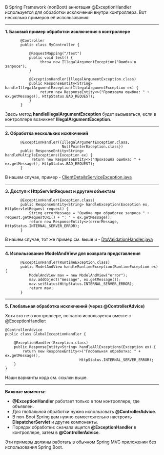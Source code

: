 В Spring Framework (nonBoot) аннотация @ExceptionHandler используется для обработки исключений внутри контроллера. 
Вот несколько примеров её использования:
________________________________________________________________________________________________________________________
**1. Базовый пример обработки исключения в контроллере**

           @Controller
           public class MyController {
        
               @RequestMapping("/test")
               public void test() {
                    throw new IllegalArgumentException("Ошибка в запросе");
               }
            
               @ExceptionHandler(IllegalArgumentException.class)
               public ResponseEntity<String> handleIllegalArgumentException(IllegalArgumentException ex) {
                    return new ResponseEntity<>("Произошла ошибка: " + ex.getMessage(), HttpStatus.BAD_REQUEST);
               }
           }

Здесь метод **handleIllegalArgumentException** будет вызываться, если в контроллере возникнет **IllegalArgumentException**.

________________________________________________________________________________________________________________________
**2. Обработка нескольких исключений**

           @ExceptionHandler({IllegalArgumentException.class, 
                              NullPointerException.class})
           public ResponseEntity<String> handleMultipleExceptions(Exception ex) {
                return new ResponseEntity<>("Произошла ошибка: " + ex.getMessage(), HttpStatus.BAD_REQUEST);
           }

В нашем случае, пример - [ClientDetailsServiceException.java](https://github.com/JcoderPaul/SPRING_SECURITY-Short_Guide/blob/master/Security_part_4_2/src/main/java/me/oldboy/exception/handlers/ClientDetailsServiceException.java)   
________________________________________________________________________________________________________________________
**3. Доступ к HttpServletRequest и другим объектам**

           @ExceptionHandler(Exception.class)
           public ResponseEntity<String> handleException(Exception ex, HttpServletRequest request) {
               String errorMessage = "Ошибка при обработке запроса " + request.getRequestURI() + ": " + ex.getMessage();
               return new ResponseEntity<>(errorMessage, HttpStatus.INTERNAL_SERVER_ERROR);
           }

В нашем случае, тот же пример см. выше и - [DtoValidationHandler.java](https://github.com/JcoderPaul/SPRING_SECURITY-Short_Guide/blob/master/Security_part_4_2/src/main/java/me/oldboy/exception/handlers/DtoValidationHandler.java)
________________________________________________________________________________________________________________________
**4. Использование ModelAndView для возврата представления**

           @ExceptionHandler(RuntimeException.class)
           public ModelAndView handleRuntimeException(RuntimeException ex) {
               ModelAndView mav = new ModelAndView("error");
               mav.addObject("message", ex.getMessage());
               mav.setStatus(HttpStatus.INTERNAL_SERVER_ERROR);
               return mav;
           }
________________________________________________________________________________________________________________________
**5. Глобальная обработка исключений (через @ControllerAdvice)**

Хотя это не в контроллере, но часто используется вместе с @ExceptionHandler:

    @ControllerAdvice
    public class GlobalExceptionHandler {

        @ExceptionHandler(Exception.class)
        public ResponseEntity<String> handleAllExceptions(Exception ex) {
            return new ResponseEntity<>("Глобальная обработка: " + ex.getMessage(), 
                                      HttpStatus.INTERNAL_SERVER_ERROR);
        }
    }

Наши варианты кода см. ссылки выше.
________________________________________________________________________________________________________________________
**Важные моменты:**
- **@ExceptionHandler** работает только в том контроллере, где объявлен.
- Для глобальной обработки нужно использовать **@ControllerAdvice**.
- В non-Boot Spring вам нужно самостоятельно настроить **DispatcherServlet** и другие компоненты.
- Порядок обработки: сначала ищется **@ExceptionHandler** в контроллере, затем в **@ControllerAdvice**.

Эти примеры должны работать в обычном Spring MVC приложении без использования Spring Boot.